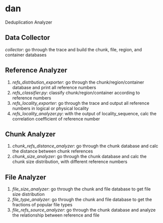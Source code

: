# dan
Deduplication Analyzer

Data Collector
--------------
*collector*: go through the trace and build the chunk, file, region, and container databases

Reference Analyzer
------------------
1. *refs\_distrbution\_exporter*: go through the chunk/region/container database and print all reference numbers
2. *refs\_classifier.py*: classify chunk/region/container according to reference numbers
3. *refs_locality_exporter*: go through the trace and output all reference numbers in logical or physical locality
4. *refs_locality_analyzer.py*: with the output of locality\_sequence, calc the correlation coefficient of reference number

Chunk Analyzer
--------------
1. *chunk_refs_distance_analyzer*: go through the chunk database and calc the distance between chunk references 
2. *chunk_size_analyzer*: go through the chunk database and calc the chunk size distribution, with different reference numbers

File Analyzer
-------------
1. *file_size\_analyzer*: go through the chunk and file database to get file size distribution
2. *file_type\_analyzer*: go through the chunk and file database to get the fractions of popular file types
3. *file_refs_source_analyzer*: go through the chunk database and analyze the relationship between reference and file
